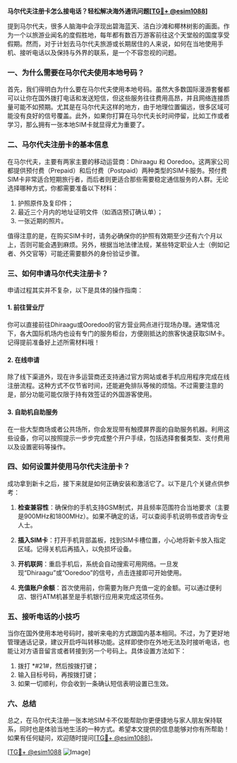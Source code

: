 **马尔代夫注册卡怎么接电话？轻松解决海外通讯问题[[TG💪+ @esim1088](https://t.me/s/esim1088)]**

提到马尔代夫，很多人脑海中会浮现出碧海蓝天、洁白沙滩和椰林树影的画面。作为一个以旅游业闻名的度假胜地，每年都有数百万游客前往这个天堂般的国度享受假期。然而，对于计划去马尔代夫旅游或长期居住的人来说，如何在当地使用手机、接听电话以及保持与外界的联系，是一个不容忽视的问题。

### 一、为什么需要在马尔代夫使用本地号码？

首先，我们得明白为什么要在马尔代夫使用本地号码。虽然大多数国际漫游套餐都可以让你在国外拨打电话和发送短信，但这些服务往往费用高昂，并且网络连接质量可能不如预期。尤其是在马尔代夫这样的地方，由于地理位置偏远，很多区域可能没有良好的信号覆盖。此外，如果你打算在马尔代夫长时间停留，比如工作或者学习，那么拥有一张本地SIM卡就显得尤为重要了。

### 二、马尔代夫注册卡的基本信息

在马尔代夫，主要有两家主要的移动运营商：Dhiraagu 和 Ooredoo。这两家公司都提供预付费（Prepaid）和后付费（Postpaid）两种类型的SIM卡服务。预付费SIM卡非常适合短期旅行者，而后者则更适合那些需要稳定通信服务的人群。无论选择哪种方式，你都需要准备以下材料：

1. 护照原件及复印件；
2. 最近三个月内的地址证明文件（如酒店预订确认单）；
3. 一张近期的照片。

值得注意的是，在购买SIM卡时，请务必确保你的护照有效期至少还有六个月以上，否则可能会遇到麻烦。另外，根据当地法律法规，某些特定职业人士（例如记者、外交官等）可能还需要额外的身份验证步骤。

### 三、如何申请马尔代夫注册卡？

申请过程其实并不复杂，以下是具体的操作指南：

#### 1. 前往营业厅
你可以直接前往Dhiraagu或Ooredoo的官方营业网点进行现场办理。通常情况下，各大国际机场内也设有专门的服务柜台，方便刚抵达的旅客快速获取SIM卡。记得提前准备好上述所需材料哦！

#### 2. 在线申请
除了线下渠道外，现在许多运营商还支持通过官方网站或者手机应用程序完成在线注册流程。这种方式不仅节省时间，还能避免排队等候的烦恼。不过需要注意的是，部分功能可能仅限于持有效签证的外国游客使用。

#### 3. 自助机自助服务
在一些大型商场或者公共场所，你会发现带有触摸屏界面的自助服务机器。利用这些设备，你可以按照提示一步步完成整个开户手续，包括选择套餐类型、支付费用以及设置密码等操作。

### 四、如何设置并使用马尔代夫注册卡？

成功拿到新卡之后，接下来就是如何正确安装和激活它了。以下是几个关键点供参考：

1. **检查兼容性**：确保你的手机支持GSM制式，并且频率范围符合当地要求（主要是900MHz和1800MHz）。如果不确定的话，可以查阅手机说明书或咨询专业人士。
   
2. **插入SIM卡**：打开手机背部盖板，找到SIM卡槽位置，小心地将新卡放入指定区域。记得关机后再插入，以免损坏设备。

3. **开机联网**：重启手机后，系统会自动搜索可用网络。一旦发现“Dhiraagu”或“Ooredoo”的信号，点击连接即可开始使用。

4. **充值账户余额**：首次使用前，你需要为账户充值一定的金额。可以通过便利店、银行ATM机甚至是手机银行应用来完成这项任务。

### 五、接听电话的小技巧

当你在国外使用本地号码时，接听来电的方式跟国内基本相同。不过，为了更好地管理通话记录，建议开启呼叫转移功能。这样即使你在外地无法及时接听电话，也能让对方语音留言或者转接到另一个号码上。具体设置方法如下：

1. 拨打 *#21#，然后按拨打键；
2. 输入目标号码，再按拨打键；
3. 如果一切顺利，你会收到一条确认短信表明设置已生效。

### 六、总结

总之，在马尔代夫注册一张本地SIM卡不仅能帮助你更便捷地与家人朋友保持联系，同时也是体验当地生活的一种方式。希望本文提供的信息能够对你有所帮助！如果有任何疑问，欢迎随时提问[[TG💪+ @esim1088](https://t.me/s/esim1088)]。

[[TG💪+ @esim1088](https://t.me/s/esim1088) ![Image](https://i.postimg.cc/4NQfJmqS/Snipaste-2025-05-13-00-14-12.png)]